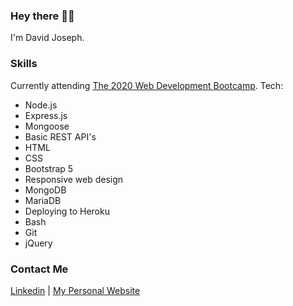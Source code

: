 ### Hey there 👋👀

I'm David Joseph.

### Skills

Currently attending [The 2020 Web Development Bootcamp](https://www.udemy.com/course/the-complete-web-development-bootcamp/).
Tech:

- Node.js
- Express.js
- Mongoose
- Basic REST API's
- HTML
- CSS
- Bootstrap 5
- Responsive web design
- MongoDB
- MariaDB
- Deploying to Heroku
- Bash
- Git
- jQuery

### Contact Me

[Linkedin](https://www.linkedin.com/in/david-joseph-75a7b71b5/) | [My Personal Website](https://DEEJ4Y.github.io/Stylized-Personal-Website/)
